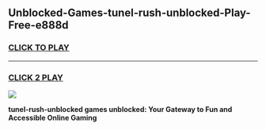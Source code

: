 
## Unblocked-Games-tunel-rush-unblocked-Play-Free-e888d
<h3>
<a href="https://premium76.site?title=tunel-rush-unblocked&ref=12A">CLICK TO PLAY</a></h3>
<hr>

<h3>
<a href="https://premium76.site?title=tunel-rush-unblocked&ref=12A">CLICK 2 PLAY</a>
  
</h3>

<a href="https://premium76.site?title=tunel-rush-unblocked&ref=12A"><img src="https://clearcache.store/games.png"></a>


**tunel-rush-unblocked games unblocked: Your Gateway to Fun and Accessible Online Gaming**
